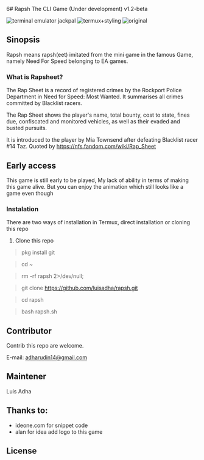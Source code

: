 6# Rapsh The CLI Game (Under development) v1.2-beta 

![terminal emulator jackpal](./rapsheet_demo.png)
![termux+styling](./imagesss-01.jpeg)
![original](./imagess.jpeg)
## Sinopsis

Rapsh means rapsh(eet) imitated from the mini game in the famous Game, namely Need For Speed ​​belonging to EA games.

### What is Rapsheet?

The Rap Sheet is a record of registered crimes by the Rockport Police Department in Need for Speed: Most Wanted. It summarises all crimes committed by Blacklist racers.

The Rap Sheet shows the player's name, total bounty, cost to state, fines due, confiscated and monitored vehicles, as well as their evaded and busted pursuits.

It is introduced to the player by Mia Townsend after defeating Blacklist racer #14 Taz.
Quoted by https://nfs.fandom.com/wiki/Rap_Sheet

## Early access
This game is still early to be played, My lack of ability in terms of making this game alive. But you can enjoy the animation which still looks like a game even though

### Instalation
There are two ways of installation in Termux, direct installation or cloning this repo

1. Clone this repo

> pkg install git

> cd ~

> rm -rf rapsh 2>/dev/null;

> git clone https://github.com/luisadha/rapsh.git

> cd rapsh

> bash rapsh.sh



## Contributor
Contrib this repo are welcome.

E-mail: adharudin14@gmail.com

## Maintener

Luis Adha

## Thanks to:
- ideone.com for snippet code
- alan for idea add logo to this game

## License

